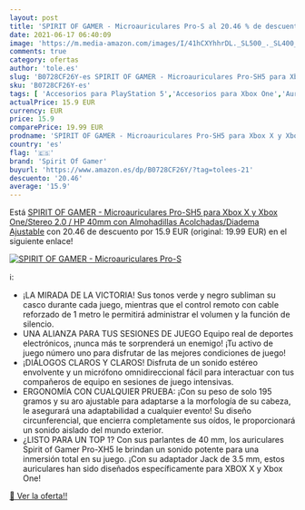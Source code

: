 ```yaml
---
layout: post
title: 'SPIRIT OF GAMER - Microauriculares Pro-S al 20.46 % de descuento'
date: 2021-06-17 06:40:09
image: 'https://m.media-amazon.com/images/I/41hCXYhhrDL._SL500_._SL400_.jpg'
comments: true
category: ofertas
author: 'tole.es'
slug: 'B0728CF26Y-es SPIRIT OF GAMER - Microauriculares Pro-SH5 para Xbox X y...'
sku: 'B0728CF26Y-es'
tags: [ 'Accesorios para PlayStation 5','Accesorios para Xbox One','Auriculares gaming para Xbox One','Auriculares para PlayStation 5','Hardware y juegos para PlayStation 5','Hardware y juegos para Xbox One','Videojuegos','spirit of gamer','xbox', ]
actualPrice: 15.9 EUR
currency: EUR
price: 15.9
comparePrice: 19.99 EUR
prodname: 'SPIRIT OF GAMER - Microauriculares Pro-SH5 para Xbox X y Xbox One/Stereo 2.0 / HP 40mm con Almohadillas Acolchadas/Diadema Ajustable'
country: 'es'
flag: '🇪🇸'
brand: 'Spirit Of Gamer'
buyurl: 'https://www.amazon.es/dp/B0728CF26Y/?tag=tolees-21'
descuento: '20.46'
average: '15.9'
---
```


Está [SPIRIT OF GAMER - Microauriculares Pro-SH5 para Xbox X y Xbox One/Stereo 2.0 / HP 40mm con Almohadillas Acolchadas/Diadema Ajustable](https://www.amazon.es/dp/B0728CF26Y/?tag=tolees-21) con 20.46 de descuento por 15.9 EUR (original: 19.99 EUR) en el siguiente enlace!

[![SPIRIT OF GAMER - Microauriculares Pro-S](https://m.media-amazon.com/images/I/41hCXYhhrDL._SL500_._SL400_.jpg)](https://www.amazon.es/dp/B0728CF26Y/?tag=tolees-21)

ℹ️:

- ¡LA MIRADA DE LA VICTORIA! Sus tonos verde y negro subliman su casco durante cada juego, mientras que el control remoto con cable reforzado de 1 metro le permitirá administrar el volumen y la función de silencio.
- UNA ALIANZA PARA TUS SESIONES DE JUEGO Equipo real de deportes electrónicos, ¡nunca más te sorprenderá un enemigo! ¡Tu activo de juego número uno para disfrutar de las mejores condiciones de juego!
- ¡DIÁLOGOS CLAROS Y CLAROS! Disfruta de un sonido estéreo envolvente y un micrófono omnidireccional fácil para interactuar con tus compañeros de equipo en sesiones de juego intensivas.
- ERGONOMÍA CON CUALQUIER PRUEBA: ¡Con su peso de solo 195 gramos y su aro ajustable para adaptarse a la morfología de su cabeza, le asegurará una adaptabilidad a cualquier evento! Su diseño circunferencial, que encierra completamente sus oídos, le proporcionará un sonido aislado del mundo exterior.
- ¿LISTO PARA UN TOP 1? Con sus parlantes de 40 mm, los auriculares Spirit of Gamer Pro-XH5 le brindan un sonido potente para una inmersión total en su juego. ¡Con su adaptador Jack de 3.5 mm, estos auriculares han sido diseñados específicamente para XBOX X y Xbox One!

[🛒 Ver la oferta!!](https://www.amazon.es/dp/B0728CF26Y/?tag=tolees-21)
